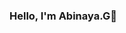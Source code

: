 ### Hello, I'm Abinaya.G👋

<!--
**Abinaya-26tech/Abinaya-26tech** is a ✨ _special_ ✨ repository because its `README.md` (this file) appears on your GitHub profile.

Here are some ideas to get you started:
##About me

- 🎓 I'm currently pursuing a degree in Electronics and communication engineering.
- 🌱 I'm eager to learn and explore new technologies and concepts.
- 💻 I enjoy coding in C,Python,HTML,CSS,JAVASCRIPT.
- 📚 I'm interested in the area of networking.
- 📫 How to reach me:Linkedin ID : https://www.linkedin.com/in/abinaya-ganesan-3340a4246 .

##Projects
Here are a few highlights of my projects and assignments:

- [Project 1](link-to-project-1): Brief description or tagline for the project.
- [Project 2](link-to-project-2): Brief description or tagline for the project.
-->
